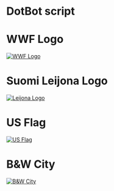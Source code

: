 # DotBot script


# WWF Logo
[![WWF Logo](https://img.youtube.com/vi/V34DlQ4FXSg/0.jpg)](https://www.youtube.com/watch?v=V34DlQ4FXSg)

# Suomi Leijona Logo
[![Leijona Logo](https://img.youtube.com/vi/4xoD6U100zQ/0.jpg)](https://www.youtube.com/watch?v=4xoD6U100zQ)

# US Flag
[![US Flag](https://img.youtube.com/vi/kOT8PlQIDq0/0.jpg)](https://www.youtube.com/watch?v=kOT8PlQIDq0)

# B&W City
[![B&W City](https://img.youtube.com/vi/-XMKfWI1SCA/0.jpg)](https://www.youtube.com/watch?v=-XMKfWI1SCA)
